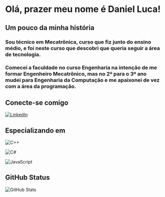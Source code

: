 # Olá, prazer meu nome é Daniel Luca!

## Um pouco da minha história

### Sou técnico em Mecatrônica, curso que fiz junto do ensino médio, e foi neste curso que descobri que queria seguir a área de tecnologia.

### Comecei a faculdade no curso Engenharia na intenção de me formar Engenheiro Mecatrônico, mas no 2º para o 3º ano mudei para Engenharia da Computação e me apaixonei de vez com a área da programação.

## Conecte-se comigo
[![LinkedIn](https://img.shields.io/badge/LinkedIn-000?style=for-the-badge&logo=linkedin&logoColor=0E76A8)](https://www.linkedin.com/in/daniel-luca-195966191/)

## Especializando em
![C++](https://img.shields.io/badge/C%2B%2B-000?style=for-the-badge&logo=c%2B%2B&logoColor=00599C)

![C#](https://img.shields.io/badge/C%23-000?style=for-the-badge&logo=c-sharp&logoColor=823085)

![JavaScript](https://img.shields.io/badge/JavaScript-000?style=for-the-badge&logo=javascript)

## GitHub Status
![GitHub Stats](https://github-readme-stats.vercel.app/api?username=DannLuca&theme=transparent&bg_color=000&border_color=30A3DC&show_icons=true&icon_color=30A3DC&title_color=E94D5F&text_color=FFF)
